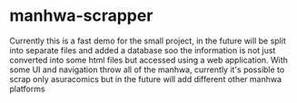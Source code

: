 # manhwa-scrapper

Currently this is a fast demo for the small project, in the future will be split into separate files and added a database soo the information is not just converted into some html files but accessed using a web application. With some UI and navigation throw all of the manhwa, currently it's possible to scrap only asuracomics but in the future will add different other manhwa platforms